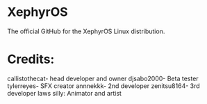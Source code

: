 # XephyrOS
The official GitHub for the XephyrOS Linux distribution.

# Credits:
callistothecat- head developer and owner
djsabo2000- Beta tester
tylerreyes- SFX creator
annnekkk- 2nd developer
zenitsu8164- 3rd developer
laws silly: Animator and artist
